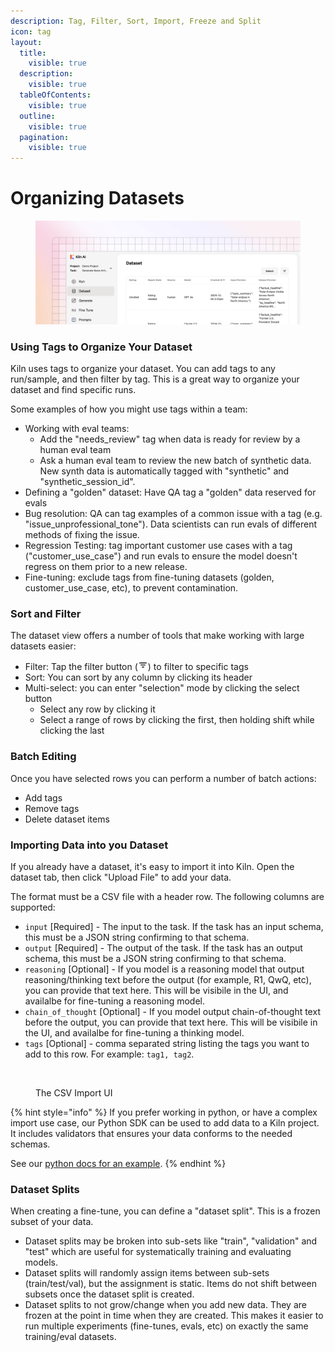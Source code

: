 ```yaml
---
description: Tag, Filter, Sort, Import, Freeze and Split
icon: tag
layout:
  title:
    visible: true
  description:
    visible: true
  tableOfContents:
    visible: true
  outline:
    visible: true
  pagination:
    visible: true
---
```


# Organizing Datasets

<figure><img src="../.gitbook/assets/dataset-2 (1).png" alt=""><figcaption></figcaption></figure>

### Using Tags to Organize Your Dataset

Kiln uses tags to organize your dataset. You can add tags to any run/sample, and then filter by tag. This is a great way to organize your dataset and find specific runs.

Some examples of how you might use tags within a team:

* Working with eval teams:
  * Add the "needs\_review" tag when data is ready for review by a human eval team
  * Ask a human eval team to review the new batch of synthetic data. New synth data is automatically tagged with "synthetic" and "synthetic\_session\_id".
* Defining a "golden" dataset: Have QA tag a "golden" data reserved for evals
* Bug resolution: QA can tag examples of a common issue with a tag (e.g. "issue\_unprofessional\_tone"). Data scientists can run evals of different methods of fixing the issue.
* Regression Testing: tag important customer use cases with a tag ("customer\_use\_case") and run evals to ensure the model doesn't regress on them prior to a new release.
* Fine-tuning: exclude tags from fine-tuning datasets (golden, customer\_use\_case, etc), to prevent contamination.

### Sort and Filter

The dataset view offers a number of tools that make working with large datasets easier:

* Filter: Tap the filter button (![](<../.gitbook/assets/filter 2.png>)) to filter to specific tags
* Sort: You can sort by any column by clicking its header
* Multi-select: you can enter "selection" mode by clicking the select button
  * Select any row by clicking it
  * Select a range of rows by clicking the first, then holding shift while clicking the last

### Batch Editing

Once you have selected rows you can perform a number of batch actions:

* Add tags
* Remove tags
* Delete dataset items

### Importing Data into you Dataset

If you already have a dataset, it's easy to import it into Kiln. Open the dataset tab, then click "Upload File" to add your data.

The format must be a CSV file with a header row. The following columns are supported:

* `input` \[Required] - The input to the task. If the task has an input schema, this must be a JSON string confirming to that schema.
* `output` \[Required] - The output of the task. If the task has an output schema, this must be a JSON string confirming to that schema.&#x20;
* `reasoning` \[Optional] - If you model is a reasoning model that output reasoning/thinking text before the output (for example, R1, QwQ, etc), you can provide that text here. This will be visibile in the UI, and availalbe for fine-tuning a reasoning model.
* `chain_of_thought`  \[Optional] - If you model output chain-of-thought text before the output, you can provide that text here. This will be visibile in the UI, and availalbe for fine-tuning a thinking model.
* `tags` \[Optional] - comma separated string listing the tags you want to add to this row. For example: `tag1, tag2`.

<figure><img src="../.gitbook/assets/Screenshot 2025-03-15 at 12.59.27 PM.png" alt="" width="375"><figcaption><p>The CSV Import UI</p></figcaption></figure>

{% hint style="info" %}
If you prefer working in python, or have a complex import use case, our Python SDK can be used to add data to a Kiln project. It includes validators that ensures your data conforms to the needed schemas.

See our [python docs for an example](https://kiln-ai.github.io/Kiln/kiln_core_docs/kiln_ai.html#load-an-existing-dataset-into-a-kiln-task-dataset).
{% endhint %}

### Dataset Splits

When creating a fine-tune, you can define a "dataset split". This is a frozen subset of your data.

* Dataset splits may be broken into sub-sets like "train", "validation" and "test" which are useful for systematically training and evaluating models.
* Dataset splits will randomly assign items between sub-sets (train/test/val), but the assignment is static. Items do not shift between subsets once the dataset split is created.
* Dataset splits to not grow/change when you add new data. They are frozen at the point in time when they are created. This makes it easier to run multiple experiments (fine-tunes, evals, etc) on exactly the same training/eval datasets.

